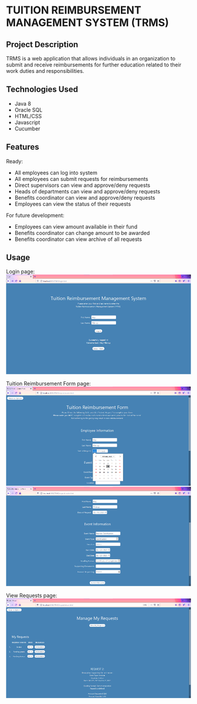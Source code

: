 # TUITION REIMBURSEMENT MANAGEMENT SYSTEM (TRMS)

## Project Description

TRMS is a web application that allows individuals in an organization to submit and receive reimbursements for further education related to their work duties and responsibilities.


## Technologies Used

* Java 8
* Oracle SQL
* HTML/CSS
* Javascript
* Cucumber


## Features

Ready:

* All employees can log into system
* All employees can submit requests for reimbursements
* Direct supervisors can view and approve/deny requests
* Heads of departments can view and approve/deny requests
* Benefits coordinator can view and approve/deny requests
* Employees can view the status of their requests

For future development:

* Employees can view amount available in their fund
* Benefits coordinator can change amount to be awarded
* Benefits coordinator can view archive of all requests


## Usage

Login page:
![login](https://github.com/lestillero/tuition-reimbursement/blob/main/Screenshots/login.png?raw=true)

Tuition Reimbursement Form page:
![form1](https://github.com/lestillero/tuition-reimbursement/blob/main/Screenshots/reimbursementformdate.png?raw=true)
![form2](https://github.com/lestillero/tuition-reimbursement/blob/main/Screenshots/reimbursementformsubmit.png?raw=true)

View Requests page:
![requestviewer](https://github.com/lestillero/tuition-reimbursement/blob/main/Screenshots/requestviewer.png?raw=true)
